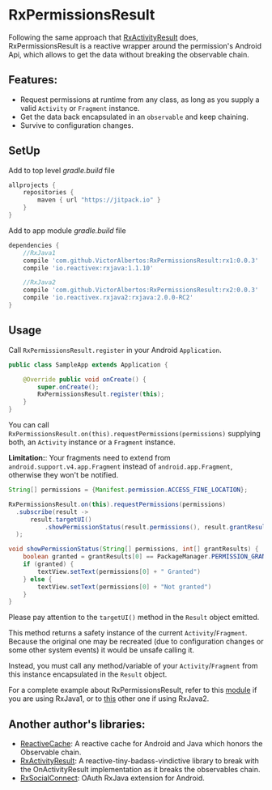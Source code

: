# RxPermissionsResult

Following the same approach that [RxActivityResult](https://github.com/VictorAlbertos/RxActivityResult) does, RxPermissionsResult is a reactive wrapper around the permission's Android Api, which allows to get the data without breaking the observable chain. 

## Features:
* Request permissions at runtime from any class, as long as you supply a valid `Activity` or `Fragment` instance.
* Get the data back encapsulated in an `observable` and keep chaining. 
* Survive to configuration changes. 

## SetUp
Add to top level *gradle.build* file

```gradle
allprojects {
    repositories {
        maven { url "https://jitpack.io" }
    }
}
```

Add to app module *gradle.build* file
```gradle
dependencies {
	//RxJava1
    compile 'com.github.VictorAlbertos:RxPermissionsResult:rx1:0.0.3'
    compile 'io.reactivex:rxjava:1.1.10'

	//RxJava2
    compile 'com.github.VictorAlbertos:RxPermissionsResult:rx2:0.0.3'
    compile 'io.reactivex.rxjava2:rxjava:2.0.0-RC2'
}
```

## Usage

Call `RxPermissionsResult.register` in your Android `Application`.
        
```java
public class SampleApp extends Application {

    @Override public void onCreate() {
        super.onCreate();
        RxPermissionsResult.register(this);
    }
}
```

You can call `RxPermissionsResult.on(this).requestPermissions(permissions)` supplying both, an `Activity` instance or a `Fragment` instance.

**Limitation:**: Your fragments need to extend from `android.support.v4.app.Fragment` instead of `android.app.Fragment`, otherwise they won't be notified. 

```java
String[] permissions = {Manifest.permission.ACCESS_FINE_LOCATION};

RxPermissionsResult.on(this).requestPermissions(permissions)
  .subscribe(result ->
      result.targetUI()
          .showPermissionStatus(result.permissions(), result.grantResults())
  );

void showPermissionStatus(String[] permissions, int[] grantResults) {
    boolean granted = grantResults[0] == PackageManager.PERMISSION_GRANTED;
    if (granted) {
		textView.setText(permissions[0] + " Granted")
	} else {
		textView.setText(permissions[0] + "Not granted")
	}
}
```

Please pay attention to the `targetUI()` method in the `Result` object emitted. 

This method returns a safety instance of the current `Activity`/`Fragment`. Because the original one may be recreated (due to configuration changes or some other system events) it would be unsafe calling it. 

Instead, you must call any method/variable of your `Activity`/`Fragment` from this instance encapsulated in the `Result` object.

For a complete example about RxPermissionsResult, refer to this [module](https://github.com/VictorAlbertos/RxPermissionsResult/tree/master/sample-rx1) if you are using RxJava1, or to [this](https://github.com/VictorAlbertos/RxPermissionsResult/tree/master/sample-rx2) other one if using RxJava2. 

## Another author's libraries:
* [ReactiveCache](https://github.com/VictorAlbertos/ReactiveCache): A reactive cache for Android and Java which honors the Observable chain.
* [RxActivityResult](https://github.com/VictorAlbertos/RxActivityResult): A reactive-tiny-badass-vindictive library to break with the OnActivityResult implementation as it breaks the observables chain. 
* [RxSocialConnect](https://github.com/VictorAlbertos/RxSocialConnect-Android): OAuth RxJava extension for Android.